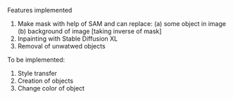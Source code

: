 Features implemented
1. Make mask with help of SAM and can replace:
  (a) some object in image
  (b) background of image [taking inverse of mask]
2. Inpainting with Stable Diffusion XL
3.  Removal of unwatwed objects

To be implemented:
1. Style transfer
2. Creation of objects
3. Change color of object
